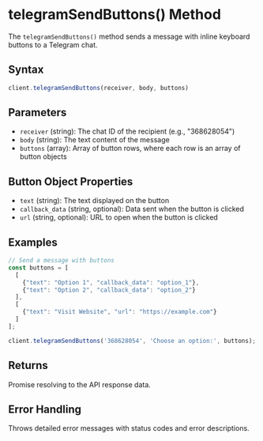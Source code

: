 # telegramSendButtons() Method

The `telegramSendButtons()` method sends a message with inline keyboard buttons to a Telegram chat.

## Syntax
```javascript
client.telegramSendButtons(receiver, body, buttons)
```

## Parameters
- `receiver` (string): The chat ID of the recipient (e.g., "368628054")
- `body` (string): The text content of the message
- `buttons` (array): Array of button rows, where each row is an array of button objects

## Button Object Properties
- `text` (string): The text displayed on the button
- `callback_data` (string, optional): Data sent when the button is clicked
- `url` (string, optional): URL to open when the button is clicked

## Examples
```javascript
// Send a message with buttons
const buttons = [
  [
    {"text": "Option 1", "callback_data": "option_1"},
    {"text": "Option 2", "callback_data": "option_2"}
  ],
  [
    {"text": "Visit Website", "url": "https://example.com"}
  ]
];

client.telegramSendButtons('368628054', 'Choose an option:', buttons);
```

## Returns
Promise resolving to the API response data.

## Error Handling
Throws detailed error messages with status codes and error descriptions.